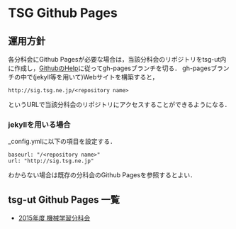 # TSG Github Pages

## 運用方針

各分科会にGithub Pagesが必要な場合は，当該分科会のリポジトリをtsg-ut内に作成し，[GithubのHelp](https://help.github.com/articles/user-organization-and-project-pages/#project-pages)に従ってgh-pagesブランチを切る．
gh-pagesブランチの中で(jekyll等を用いて)Webサイトを構築すると，

``
http://sig.tsg.ne.jp/<repository name>
``

というURLで当該分科会のリポジトリにアクセスすることができるようになる．

### jekyllを用いる場合

_config.ymlに以下の項目を設定する．

```
baseurl: "/<repository name>"
url: "http://sig.tsg.ne.jp"
```

わからない場合は既存の分科会のGithub Pagesを参照するとよい．

## tsg-ut Github Pages 一覧

+ [2015年度 機械学習分科会](http://sig.tsg.ne.jp/ml2015/)
